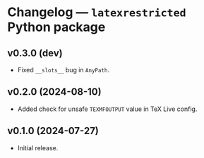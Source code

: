 # Changelog — `latexrestricted` Python package


## v0.3.0 (dev)

* Fixed `__slots__` bug in `AnyPath`.


## v0.2.0 (2024-08-10)

*  Added check for unsafe `TEXMFOUTPUT` value in TeX Live config.


## v0.1.0 (2024-07-27)

*  Initial release.
